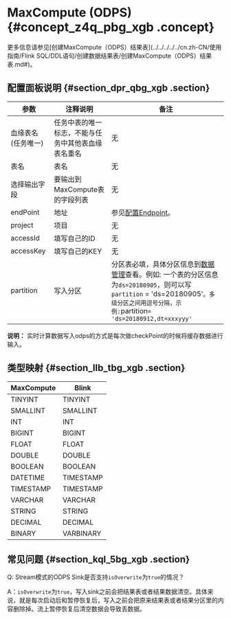 # MaxCompute \(ODPS\) {#concept_z4q_pbg_xgb .concept}

更多信息请参见[创建MaxCompute（ODPS）结果表](../../../../../cn.zh-CN/使用指南/Flink SQL/DDL语句/创建数据结果表/创建MaxCompute（ODPS）结果表.md#)。

## 配置面板说明 {#section_dpr_qbg_xgb .section}

|参数|注释说明|备注|
|--|----|--|
|血缘表名\(任务唯一\)|任务中表的唯一标志，不能与任务中其他表血缘表名重名|无|
|表名|表名|无|
|选择输出字段|要输出到MaxCompute表的字段列表|无|
|endPoint|地址|参见[配置Endpoint](../../../../../cn.zh-CN/准备工作/配置Endpoint.md#)。|
|project|项目|无|
|accessId|填写自己的ID|无|
|accessKey|填写自己的KEY|无|
|partition|写入分区|分区表必填，具体分区信息到[数据管理](cn.zh-CN/使用指南/数据管理/数据管理概述.md#)查看。例如: 一个表的分区信息为`ds=20180905`，则可以写 `partition` = 'ds=20180905'`。多级分区之间用逗号分隔，示例:`partition`= 'ds=20180912,dt=xxxyyy'`|

**说明：** 实时计算数据写入odps的方式是每次做checkPoint的时候将缓存数据进行输入。

## 类型映射 {#section_llb_tbg_xgb .section}

|MaxCompute|Blink|
|----------|-----|
|TINYINT|TINYINT|
|SMALLINT|SMALLINT|
|INT|INT|
|BIGINT|BIGINT|
|FLOAT|FLOAT|
|DOUBLE|DOUBLE|
|BOOLEAN|BOOLEAN|
|DATETIME|TIMESTAMP|
|TIMESTAMP|TIMESTAMP|
|VARCHAR|VARCHAR|
|STRING|STRING|
|DECIMAL|DECIMAL|
|BINARY|VARBINARY|

## 常见问题 {#section_kql_5bg_xgb .section}

Q: Stream模式的ODPS Sink是否支持`isOverwrite`为`true`的情况？

A：`isOverwrite`为`true`，写入sink之前会把结果表或者结果数据清空。具体来说，就是每次启动后和暂停恢复后，写入之前会把原来结果表或者结果分区里的内容删除掉。流上暂停恢复后清空数据会导致丢数据。

